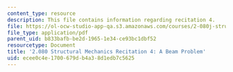 ```yaml
---
content_type: resource
description: This file contains information regarding recitation 4.
file: https://ol-ocw-studio-app-qa.s3.amazonaws.com/courses/2-080j-structural-mechanics-fall-2013/ecee0c4e1700679db4a38d1edb7c5625_MIT2_080JF13_Recitation4.pdf
file_type: application/pdf
parent_uid: b833bafb-be2d-1965-1e34-ce93bc1dbf52
resourcetype: Document
title: '2.080 Structural Mechanics Recitation 4: A Beam Problem'
uid: ecee0c4e-1700-679d-b4a3-8d1edb7c5625
---
```


